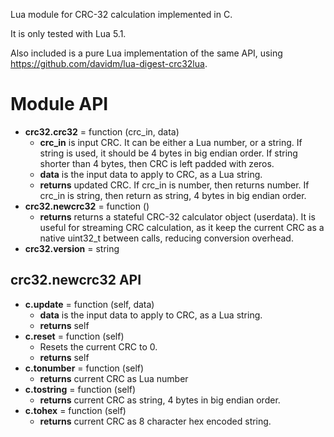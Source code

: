 Lua module for CRC-32 calculation implemented in C. 

It is only tested with Lua 5.1.

Also included is a pure Lua implementation of the same API, using
https://github.com/davidm/lua-digest-crc32lua.

# Module API
* **crc32.crc32** = function (crc_in, data)
	* **crc_in** is input CRC. It can be either a Lua number, or a string.
	If string is used, it should be 4 bytes in big endian order. 
	If string shorter than 4 bytes, then CRC is left padded with zeros.
	* **data** is the input data to apply to CRC, as a Lua string.
	* **returns** updated CRC. If crc_in is number, then returns number. 
	If crc_in is string, then return as string, 4 bytes in big endian order.
* **crc32.newcrc32** = function ()
	* **returns** returns a stateful CRC-32 calculator object (userdata). 
	It is useful for streaming CRC calculation, as it keep the current
	CRC as a native uint32_t between calls, reducing conversion overhead. 
* **crc32.version** = string

## crc32.newcrc32 API
* **c.update** = function (self, data)
	* **data** is the input data to apply to CRC, as a Lua string.
	* **returns** self
* **c.reset** = function (self) 
	* Resets the current CRC to 0. 
	* **returns** self
* **c.tonumber** = function (self)
	* **returns** current CRC as Lua number
* **c.tostring** = function (self)
	* **returns** current CRC as string, 4 bytes in big endian order.
* **c.tohex** = function (self)
	* **returns** current CRC as 8 character hex encoded string.
